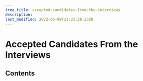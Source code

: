 ```yaml
---
tree_title: accepted-candidates-from-the-interviews
description: 
last_modified: 2022-06-09T21:23:28.2328
---
```


# Accepted Candidates From the Interviews

## Contents
